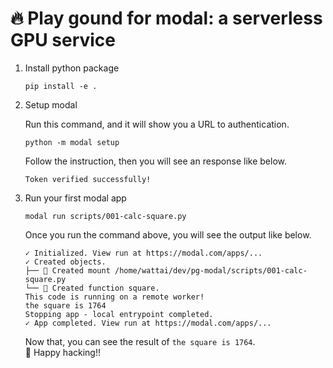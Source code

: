# 🔥 Play gound for modal: a serverless GPU service

1. Install python package

    ```shell
    pip install -e .
    ```

1. Setup modal

    Run this command, and it will show you a URL to authentication.


    ```shell
    python -m modal setup
    ```

    Follow the instruction, then you will see an response like below.


    ```shell
    Token verified successfully!
    ```

1. Run your first modal app

    ```shell
    modal run scripts/001-calc-square.py
    ```

    Once you run the command above, you will see the output like below.

    ```shell
    ✓ Initialized. View run at https://modal.com/apps/...
    ✓ Created objects.
    ├── 🔨 Created mount /home/wattai/dev/pg-modal/scripts/001-calc-square.py
    └── 🔨 Created function square.
    This code is running on a remote worker!
    the square is 1764
    Stopping app - local entrypoint completed.
    ✓ App completed. View run at https://modal.com/apps/...
    ```

    Now that, you can see the result of `the square is 1764`.\
    🎉 Happy hacking!!
